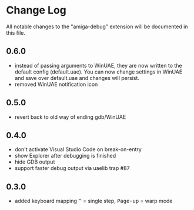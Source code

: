 # Change Log

All notable changes to the "amiga-debug" extension will be documented in this file.

## 0.6.0

- instead of passing arguments to WinUAE, they are now written to the default config (default.uae).
You can now change settings in WinUAE and save over default.uae and changes will persist.
- removed WinUAE notification icon

## 0.5.0

- revert back to old way of ending gdb/WinUAE

## 0.4.0

- don't activate Visual Studio Code on break-on-entry
- show Explorer after debugging is finished
- hide GDB output
- support faster debug output via uaelib trap #87

## 0.3.0

- added keyboard mapping <kbd>^</kbd> = single step, <kbd>Page-up</kbd> = warp mode
